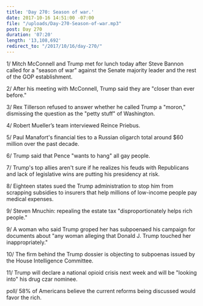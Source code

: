 ```yaml
---
title: 'Day 270: Season of war.'
date: 2017-10-16 14:51:00 -07:00
file: "/uploads/Day-270-Season-of-war.mp3"
post: Day 270
duration: '07:20'
length: '13,108,692'
redirect_to: "/2017/10/16/day-270/"
---
```


1/ Mitch McConnell and Trump met for lunch today after Steve Bannon called for a "season of war" against the Senate majority leader and the rest of the GOP establishment.

2/ After his meeting with McConnell, Trump said they are "closer than ever before."

3/ Rex Tillerson refused to answer whether he called Trump a "moron," dismissing the question as the "petty stuff" of Washington.

4/ Robert Mueller’s team interviewed Reince Priebus.

5/ Paul Manafort's financial ties to a Russian oligarch total around $60 million over the past decade.

6/ Trump said that Pence "wants to hang" all gay people.

7/ Trump's top allies aren't sure if he realizes his feuds with Republicans and lack of legislative wins are putting his presidency at risk.

8/ Eighteen states sued the Trump administration to stop him from scrapping subsidies to insurers that help millions of low-income people pay medical expenses.

9/ Steven Mnuchin: repealing the estate tax "disproportionately helps rich people."

9/ A woman who said Trump groped her has subpoenaed his campaign for documents about "any woman alleging that Donald J. Trump touched her inappropriately."

10/ The firm behind the Trump dossier is objecting to subpoenas issued by the House Intelligence Committee.

11/ Trump will declare a national opioid crisis next week and will be "looking into" his drug czar nominee.

poll/ 58% of Americans believe the current reforms being discussed would favor the rich.